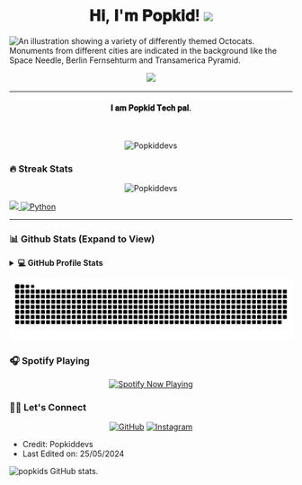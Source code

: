 <h1 align="center">𝐇𝐢, 𝐈'𝐦 𝐏𝐨𝐩𝐤𝐢𝐝! <img src="https://files.catbox.moe/8a67x2.jpg" width="35"></h1>

![An illustration showing a variety of differently themed Octocats. Monuments from different cities are indicated in the background like the Space Needle, Berlin Fernsehturm and Transamerica Pyramid.](https://files.catbox.moe/8a67x2.jpg)

<p align="center">
  <a href="https://github.com/khrlmstfa/readme-typing-svg"><img src="https://readme-typing-svg.herokuapp.com?lines=𝐈𝐦+𝐣𝐮𝐬𝐭+𝐍𝐨𝐨𝐛;𝐁𝐮𝐭+𝐈+𝐖𝐢𝐥𝐥+𝐊𝐞𝐞𝐩+𝐋𝐞𝐚𝐫𝐧𝐢𝐦𝐠;𝐈%20|%20𝐋𝐢𝐤𝐞%20|%20𝐂𝐨𝐝𝐢𝐧𝐠%20:);𝐥𝐞𝐭'𝐬%20𝐬𝐭𝐮𝐝𝐲;𝐓𝐨𝐠𝐞𝐭𝐡𝐞𝐫%2😊%20:)%20:)&center=true&width=500&height=50"></a>
</p>
<hr/>
<h4 align="center">𝐈 𝐚𝐦 𝐏𝐨𝐩𝐤𝐢𝐝 𝐓𝐞𝐜𝐡 𝐩𝐚𝐥.</h4>
<br>
<p align="center"> <img
			   src="https://komarev.com/ghpvc/?username=Popkiddevs&label=Profile%20views&color=0e75b6&style=plastic" alt="Popkiddevs"  /></img>



### 🔥 Streak Stats
<p align="center"><img src="https://github-readme-streak-stats.herokuapp.com/?user=Popkiddevs&theme=algolia" alt="Popkiddevs"  /></p>

<p align="left"> 


   
   <a href="https://www.youtube.com/@pop_kid254"><img width="83" hight="100" src="https://cdn.icon-icons.com/icons2/2530/PNG/512/whatsapp_button_icon_151832.png">
   <a href="https://www.python.org" target="_blank">
    <img alt="Python" src="https://img.shields.io/badge/Python%20-%2314354C.svg?logo=python&logoColor=white">
  </a>

</p>



------

### 📊 Github Stats (Expand to View) 


<details> 
  <summary><b>💻 GitHub Profile Stats</b></summary>
  <br/>
  <p align="center">
    <a href="https://github.com/Popkiddevs/github-readme-stats"><img alt="popkid's Github Stats" src="https://github-readme-stats.vercel.app/api?username=Popkiddevs&show_icons=true&count_private=true&theme=algolia" height="192px"/></a>
<br/>
  &nbsp;
	  <img src="https://github-readme-stats.vercel.app/api/top-langs?username=eabdalmufid&show_icons=true&locale=en&layout=compact&theme=algolia" alt="eabdalmufid" height="192px"/>
  <br/>
<br/>
  <b>Note:</b> Top languages is only a metric of the languages my public code consists of and doesn't reflect experience or skill level.
  </p>
</details>

</details>

<p align="center">
<img src="https://github.com/Platane/snk/raw/output/github-contribution-grid-snake.svg" alt="nz" width="700"/>
</p>

### 🎧 Spotify Playing

<p align="center">
  <a href="https://open.spotify.com/user/hbv7yzic965h9y82w194av0cz" target="_blank"><img src="https://now-playing-on-spotify.vercel.app/api/spotify" alt="Spotify Now Playing" width="350"/></a>
</p>

### 🙋‍♀️ Let's Connect
<p align="center">
	<a href="https://github.com/Popkiddevs/"><img src="https://img.icons8.com/bubbles/50/000000/github.png" alt="GitHub"/></a>
	<a href="https://instagram.com/"><img src="https://img.icons8.com/bubbles/50/000000/instagram.png" alt="Instagram"/></a>
	
</p>



* Credit: Popkiddevs
* Last Edited on: 25/05/2024




![popkids GitHub stats.](https://github-readme-stats.vercel.app/api?username=Popkiddevs&show_icons=true&theme=radical)
